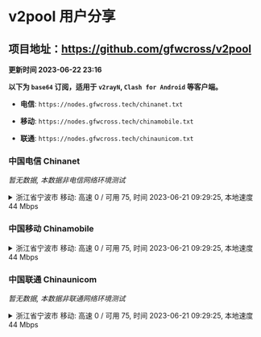 # v2pool 用户分享
## 项目地址：<https://github.com/gfwcross/v2pool>
**更新时间 2023-06-22 23:16**


**以下为 `base64` 订阅，适用于 `v2rayN`, `Clash for Android` 等客户端。**

- **电信**: `https://nodes.gfwcross.tech/chinanet.txt`

- **移动**: `https://nodes.gfwcross.tech/chinamobile.txt`

- **联通**: `https://nodes.gfwcross.tech/chinaunicom.txt`


### 中国电信 Chinanet
<i>暂无数据, 本数据非电信网络环境测试</i>
<details><summary>浙江省宁波市 移动: 高速 0 / 可用 75, 时间 2023-06-21 09:29:25, 本地速度 44 Mbps</summary><p>可用节点订阅：https://transfer.sh/iE1mXiy8Rg/running.txt<br>高速节点订阅：https://transfer.sh/yLE9HPiQjw/good.txt<br>低延迟节点订阅：https://transfer.sh/Kh5rl7ttu4/low_delay.txt</p></details>
<p></p>

### 中国移动 Chinamobile
<details><summary>浙江省宁波市 移动: 高速 0 / 可用 75, 时间 2023-06-21 09:29:25, 本地速度 44 Mbps</summary><p>可用节点订阅：https://transfer.sh/iE1mXiy8Rg/running.txt<br>高速节点订阅：https://transfer.sh/yLE9HPiQjw/good.txt<br>低延迟节点订阅：https://transfer.sh/Kh5rl7ttu4/low_delay.txt</p></details>
<p></p>

### 中国联通 Chinaunicom
<i>暂无数据, 本数据非联通网络环境测试</i>
<details><summary>浙江省宁波市 移动: 高速 0 / 可用 75, 时间 2023-06-21 09:29:25, 本地速度 44 Mbps</summary><p>可用节点订阅：https://transfer.sh/iE1mXiy8Rg/running.txt<br>高速节点订阅：https://transfer.sh/yLE9HPiQjw/good.txt<br>低延迟节点订阅：https://transfer.sh/Kh5rl7ttu4/low_delay.txt</p></details>
<p></p>